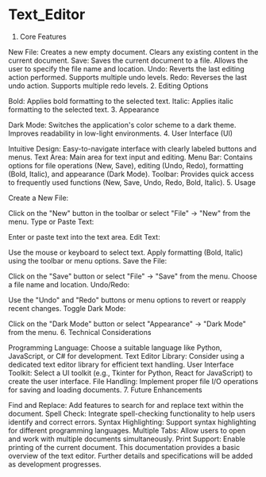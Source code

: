# Text_Editor
1. Core Features

New File:
Creates a new empty document.
Clears any existing content in the current document.
Save:
Saves the current document to a file.
Allows the user to specify the file name and location.
Undo:
Reverts the last editing action performed.
Supports multiple undo levels.
Redo:
Reverses the last undo action.
Supports multiple redo levels.
2. Editing Options

Bold:
Applies bold formatting to the selected text.
Italic:
Applies italic formatting to the selected text.
3. Appearance

Dark Mode:
Switches the application's color scheme to a dark theme.
Improves readability in low-light environments.
4. User Interface (UI)

Intuitive Design:
Easy-to-navigate interface with clearly labeled buttons and menus.
Text Area:
Main area for text input and editing.
Menu Bar:
Contains options for file operations (New, Save), editing (Undo, Redo), formatting (Bold, Italic), and appearance (Dark Mode).
Toolbar:
Provides quick access to frequently used functions (New, Save, Undo, Redo, Bold, Italic).
5. Usage

Create a New File:

Click on the "New" button in the toolbar or select "File" -> "New" from the menu.
Type or Paste Text:

Enter or paste text into the text area.
Edit Text:

Use the mouse or keyboard to select text.
Apply formatting (Bold, Italic) using the toolbar or menu options.
Save the File:

Click on the "Save" button or select "File" -> "Save" from the menu.
Choose a file name and location.
Undo/Redo:

Use the "Undo" and "Redo" buttons or menu options to revert or reapply recent changes.
Toggle Dark Mode:

Click on the "Dark Mode" button or select "Appearance" -> "Dark Mode" from the menu.
6. Technical Considerations

Programming Language:
Choose a suitable language like Python, JavaScript, or C# for development.
Text Editor Library:
Consider using a dedicated text editor library for efficient text handling.
User Interface Toolkit:
Select a UI toolkit (e.g., Tkinter for Python, React for JavaScript) to create the user interface.
File Handling:
Implement proper file I/O operations for saving and loading documents.
7. Future Enhancements

Find and Replace:
Add features to search for and replace text within the document.
Spell Check:
Integrate spell-checking functionality to help users identify and correct errors.
Syntax Highlighting:
Support syntax highlighting for different programming languages.
Multiple Tabs:
Allow users to open and work with multiple documents simultaneously.
Print Support:
Enable printing of the current document.
This documentation provides a basic overview of the text editor. Further details and specifications will be added as development progresses.
